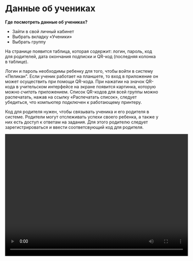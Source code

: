 # Данные об учениках

**Где посмотреть данные об учениках?**

- Зайти в свой личный кабинет
- Выбрать вкладку «Ученики»
- Выбрать группу


На странице появится таблица, которая содержит: логин, пароль, код для родителей, дата окончания подписки и QR-код (последняя колонка в таблице). 

Логин и пароль необходимы ребенку для того, чтобы войти в систему «Пеликан". Если ученик работает на планшете, то вход в приложение он может осуществить при помощи QR-кода. При нажатии на значок QR-кода в учительском интерфейсе на экране появится картинка, которую можно *считать* приложением.  Список QR-кодов для всей группы можно распечатать, нажав на ссылку «Распечатать список», следует убедиться, что компьютер подключен к работающему принтеру.

Код для родителя нужен, чтобы связывать ученика и его родителя в системе. Родители могут отслеживать успехи своего ребенка, а также у них есть доступ к ответам на задания. Для этого родителю следует зарегистрироваться и ввести соответсвующий код для родителя. 


<video width="600" height="400" controls=true src="https://s3-eu-west-1.amazonaws.com/edu-prod/video/help_videos/12.mp4" type="video/mp4" />